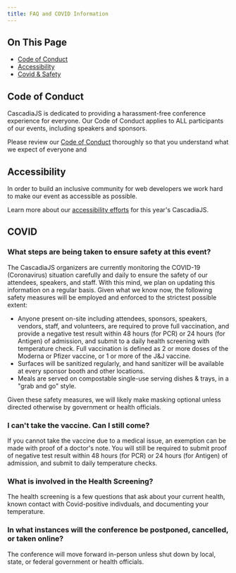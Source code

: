```yaml
---
title: FAQ and COVID Information
---
```

<div class="toc">
<h2>On This Page</h2>
    <ul>
        <li><a href="#code-of-conduct">Code of Conduct</a></li>
        <li><a href="#accessibility">Accessibility</a></li>
        <li><a href="#covid">Covid & Safety</a></li>
    </ul>
</div>

## Code of Conduct

CascadiaJS is dedicated to providing a harassment-free conference experience for everyone. Our Code of Conduct applies to ALL participants of our events, including speakers and sponsors.

Please review our [Code of Conduct](/code-of-conduct) thoroughly so that you understand what we expect of everyone and 


## Accessibility

In order to build an inclusive community for web developers we work hard to make our event as accessible as possible.

Learn more about our [accessibility efforts](/accessibility) for this year's CascadiaJS.

## COVID

### What steps are being taken to ensure safety at this event?

The CascadiaJS organizers are currently monitoring the COVID-19 (Coronavirus) situation carefully and daily to ensure the safety of our attendees, speakers, and staff. With this mind, we plan on updating this information on a regular basis. Given what we know now, the following safety measures will be employed and enforced to the strictest possible extent:

- Anyone present on-site including attendees, sponsors, speakers, vendors, staff, and volunteers, are required to prove full vaccination, and provide a negative test result within 48 hours (for PCR) or 24 hours (for Antigen) of admission, and submit to a daily health screening with temperature check. Full vaccination is defined as 2 or more doses of the Moderna or Pfizer vaccine, or 1 or more of the J&J vaccine.
- Surfaces will be sanitized regularly, and hand sanitizer will be available at every sponsor booth and other locations.
- Meals are served on compostable single-use serving dishes & trays, in a "grab and go" style.

Given these safety measures, we will likely make masking optional unless directed otherwise by government or health officials.

### I can't take the vaccine. Can I still come?

If you cannot take the vaccine due to a medical issue, an exemption can be made with proof of a doctor's note. You will still be required to submit proof of negative test result within 48 hours (for PCR) or 24 hours (for Antigen) of admission, and submit to daily temperature checks.

### What is involved in the Health Screening?

The health screening is a few questions that ask about your current health, known contact with Covid-positive indivduals, and documenting your temperature.

### In what instances will the conference be postponed, cancelled, or taken online?

The conference will move forward in-person unless shut down by local, state, or federal government or health officials.

